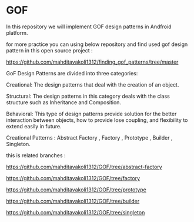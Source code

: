 # GOF
In this repository we will implement GOF design patterns in Andfroid platform.

for more practice you can using below repository and find used gof design pattern in this open source project :

https://github.com/mahditavakoli1312/finding_gof_patterns/tree/master

GoF Design Patterns are divided into three categories:

Creational: The design patterns that deal with the creation of an object.

Structural: The design patterns in this category deals with the class structure such as Inheritance and Composition.

Behavioral: This type of design patterns provide solution for the better interaction between objects, how to provide lose coupling, and flexibility to extend easily in future.


Creational Patterns : Abstract Factory , Factory , Prototype , Builder , Singleton. 

this is related branches : 

  https://github.com/mahditavakoli1312/GOF/tree/abstract-factory
  
  https://github.com/mahditavakoli1312/GOF/tree/factory
  
  https://github.com/mahditavakoli1312/GOF/tree/prototype
  
  https://github.com/mahditavakoli1312/GOF/tree/builder
  
  https://github.com/mahditavakoli1312/GOF/tree/singleton


  
  
